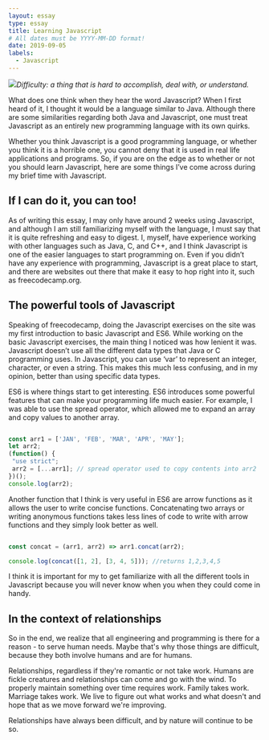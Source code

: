 ```yaml
---
layout: essay
type: essay
title: Learning Javascript
# All dates must be YYYY-MM-DD format!
date: 2019-09-05
labels:
  - Javascript
---
```


<img class="ui tiny right spaced image" src="../images/degree_difficulty.jpg">*Difficulty: a thing that is hard to accomplish, deal with, or understand.*

What does one think when they hear the word Javascript? When I first heard of it, I thought it would be a language similar to Java. Although there are some similarities regarding both Java and Javascript, one must treat Javascript as an entirely new programming language with its own quirks.

Whether you think Javascript is a good programming language, or whether you think it is a horrible one, you cannot deny that it is used in real life applications and programs. So, if you are on the edge as to whether or not you should learn Javascript, here are some things I’ve come across during my brief time with Javascript. 

## If I can do it, you can too!

As of writing this essay, I may only have around 2 weeks using Javascript, and although I am still familiarizing myself with the language, I must say that it is quite refreshing and easy to digest. I, myself, have experience working with other languages such as Java, C, and C++, and I think Javascript is one of the easier languages to start programming on. Even if you didn’t have any experience with programming, Javascript is a great place to start, and there are websites out there that make it easy to hop right into it, such as freecodecamp.org.

## The powerful tools of Javascript

Speaking of freecodecamp, doing the Javascript exercises on the site was my first introduction to basic Javascript and ES6. While working on the basic Javascript exercises, the main thing I noticed was how lenient it was. Javascript doesn’t use all the different data types that Java or C programming uses. In Javascript, you can use ‘var’ to represent an integer, character, or even a string. This makes this much less confusing, and in my opinion, better than using specific data types.

ES6 is where things start to get interesting. ES6 introduces some powerful features that can make your programming life much easier. For example, I was able to use the spread operator, which allowed me to expand an array and copy values to another array.

```javascript

const arr1 = ['JAN', 'FEB', 'MAR', 'APR', 'MAY'];
let arr2;
(function() {
 "use strict";
 arr2 = [...arr1]; // spread operator used to copy contents into arr2
})();
console.log(arr2);

```
Another function that I think is very useful in ES6 are arrow functions as it  allows the user to write concise functions. Concatenating two arrays or writing anonymous functions takes less lines of code to write with arrow functions and they simply look better as well.

```javascript

const concat = (arr1, arr2) => arr1.concat(arr2);

console.log(concat([1, 2], [3, 4, 5])); //returns 1,2,3,4,5

```
I think it is important for my to get familiarize with all the different tools in Javascript because you will never know when you when they could come in handy.

## In the context of relationships

So in the end, we realize that all engineering and programming is there for a reason - to serve human needs. Maybe that's why those things are difficult, because they both involve humans and are for humans.

Relationships, regardless if they're romantic or not take work. Humans are fickle creatures and relationships can come and go with the wind. To properly maintain something over time requires work. Family takes work. Marriage takes work. We live to figure out what works and what doesn't and hope that as we move forward we're improving.

Relationships have always been difficult, and by nature will continue to be so.
